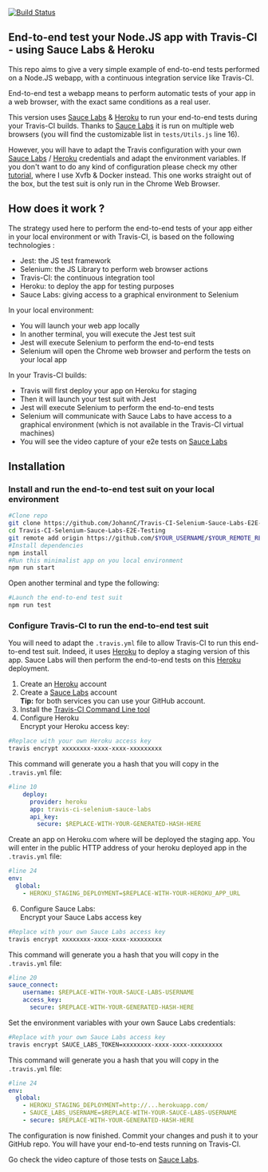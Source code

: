 [![Build Status](https://travis-ci.org/jrebecchi/Travis-CI-Selenium-Sauce-Labs-E2E-Testing.svg?branch=master)](https://travis-ci.org/jrebecchi/Travis-CI-Selenium-Sauce-Labs-E2E-Testing)

## End-to-end test your Node.JS app with Travis-CI - using Sauce Labs & Heroku

This repo aims to give a very simple example of end-to-end tests performed on a Node.JS webapp, with a continuous integration service like Travis-CI.

End-to-end test a webapp means to perform automatic tests of your app in a web browser, with the exact same conditions as a real user.

This version uses [Sauce Labs](https://saucelabs.com) & [Heroku](https://heroku.com) to run your end-to-end tests during your Travis-CI builds. Thanks to [Sauce Labs](https://saucelabs.com) it is run on multiple web browsers (you will find the customizable list in `tests/Utils.js` line 16).

However, you will have to adapt the Travis configuration with your own [Sauce Labs](https://saucelabs.com) / [Heroku](https://heroku.com) credentials and adapt the environment variables. If you don't want to do any kind of configuration please check my other [tutorial](https://github.com/JohannC/Travis-CI-Selenium-Xvfb-E2E-Testing), where I use Xvfb & Docker instead. This one works straight out of the box, but the test suit is only run in the Chrome Web Browser.

## How does it work ?
The strategy used here to perform the end-to-end tests of your app either in your local environment or with Travis-CI, is based on the following technologies :
* Jest: the JS test framework 
* Selenium: the JS Library to perform web browser actions
* Travis-CI: the continuous integration tool
* Heroku: to deploy the app for testing purposes
* Sauce Labs: giving access to a graphical environment to Selenium

In your local environment:
* You will launch your web app locally
* In another terminal, you will execute the Jest test suit
* Jest will execute Selenium to perform the end-to-end tests
* Selenium will open the Chrome web browser and perform the tests on your local app

In your Travis-CI builds:
* Travis will first deploy your app on Heroku for staging
* Then it will launch your test suit with Jest
* Jest will execute Selenium to perform the end-to-end tests
* Selenium will communicate with Sauce Labs to have access to a graphical environment (which is not available in the Travis-CI virtual machines)
* You will see the video capture of your e2e tests on [Sauce Labs](https://saucelabs.com)

## Installation

### Install and run the end-to-end test suit on your local environment  
```bash
#Clone repo
git clone https://github.com/JohannC/Travis-CI-Selenium-Sauce-Labs-E2E-Testing.git
cd Travis-CI-Selenium-Sauce-Labs-E2E-Testing
git remote add origin https://github.com/$YOUR_USERNAME/$YOUR_REMOTE_REPO.git
#Install dependencies
npm install
#Run this minimalist app on you local environment
npm run start
```
Open another terminal and type the following:
```bash
#Launch the end-to-end test suit
npm run test
```
### Configure Travis-CI to run the end-to-end test suit

You will need to adapt the `.travis.yml` file to allow Travis-CI to run this end-to-end test suit. Indeed, it uses [Heroku](https://heroku.com) to deploy a staging version of this app. Sauce Labs will then perform the end-to-end tests on this [Heroku](https://heroku.com) deployment.
1. Create an [Heroku](https://heroku.com) account
2. Create a [Sauce Labs](https://saucelabs.com) account
<br/>**Tip:** for both services you can use your GitHub account.
3. Install the [Travis-CI Command Line tool](https://docs.travis-ci.com/user/encryption-keys/#usage)
4. Configure Heroku
<br />Encrypt your Heroku access key:
```bash
#Replace with your own Heroku access key
travis encrypt xxxxxxxx-xxxx-xxxx-xxxxxxxxx
```
This command will generate you a hash that you will copy in the `.travis.yml` file:
```yaml
#line 10
    deploy:
      provider: heroku
      app: travis-ci-selenium-sauce-labs
      api_key:
        secure: $REPLACE-WITH-YOUR-GENERATED-HASH-HERE
```
Create an app on Heroku.com where will be deployed the staging app. You will enter in the public HTTP address of your heroku deployed app in the `.travis.yml` file:
```yaml
#line 24
env:
  global:
    - HEROKU_STAGING_DEPLOYMENT=$REPLACE-WITH-YOUR-HEROKU_APP_URL
```
6. Configure Sauce Labs:
<br />Encrypt your Sauce Labs access key
```bash
#Replace with your own Sauce Labs access key
travis encrypt xxxxxxxx-xxxx-xxxx-xxxxxxxxx
```
This command will generate you a hash that you will copy in the `.travis.yml` file:
```yaml
#line 20
sauce_connect:
    username: $REPLACE-WITH-YOUR-SAUCE-LABS-USERNAME
    access_key:
      secure: $REPLACE-WITH-YOUR-GENERATED-HASH-HERE
```
Set the environment variables with your own Sauce Labs credentials:
```bash
#Replace with your own Sauce Labs access key
travis encrypt SAUCE_LABS_TOKEN=xxxxxxxx-xxxx-xxxx-xxxxxxxxx
```
This command will generate you a hash that you will copy in the `.travis.yml` file:
```yaml
#line 24
env:
  global:
    - HEROKU_STAGING_DEPLOYMENT=http://...herokuapp.com/
    - SAUCE_LABS_USERNAME=$REPLACE-WITH-YOUR-SAUCE-LABS-USERNAME
    - secure: $REPLACE-WITH-YOUR-GENERATED-HASH-HERE
```

The configuration is now finished. Commit your changes and push it to your GitHub repo. You will have your end-to-end tests running on Travis-CI.

Go check the video capture of those tests on [Sauce Labs](https://saucelabs.com).

